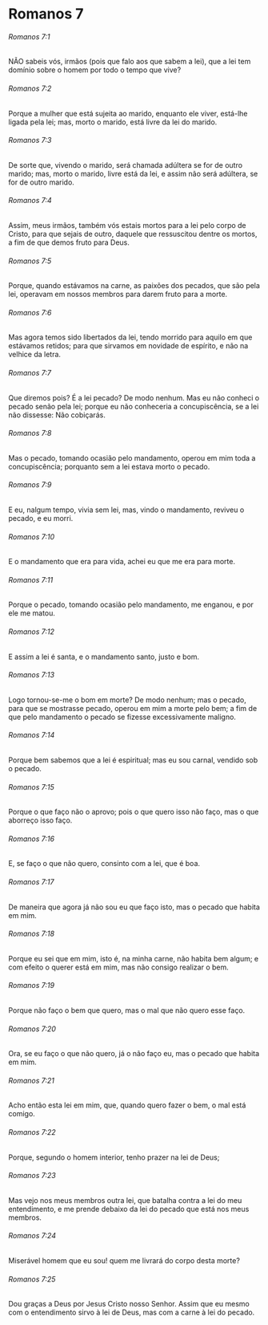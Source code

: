 # Romanos 7

###### Romanos 7:1

NÃO sabeis vós, irmãos (pois que falo aos que sabem a lei), que a lei tem domínio sobre o homem por todo o tempo que vive?

###### Romanos 7:2

Porque a mulher que está sujeita ao marido, enquanto ele viver, está-lhe ligada pela lei; mas, morto o marido, está livre da lei do marido.

###### Romanos 7:3

De sorte que, vivendo o marido, será chamada adúltera se for de outro marido; mas, morto o marido, livre está da lei, e assim não será adúltera, se for de outro marido.

###### Romanos 7:4

Assim, meus irmãos, também vós estais mortos para a lei pelo corpo de Cristo, para que sejais de outro, daquele que ressuscitou dentre os mortos, a fim de que demos fruto para Deus.

###### Romanos 7:5

Porque, quando estávamos na carne, as paixões dos pecados, que são pela lei, operavam em nossos membros para darem fruto para a morte.

###### Romanos 7:6

Mas agora temos sido libertados da lei, tendo morrido para aquilo em que estávamos retidos; para que sirvamos em novidade de espírito, e não na velhice da letra.

###### Romanos 7:7

Que diremos pois? É a lei pecado? De modo nenhum. Mas eu não conheci o pecado senão pela lei; porque eu não conheceria a concupiscência, se a lei não dissesse: Não cobiçarás.

###### Romanos 7:8

Mas o pecado, tomando ocasião pelo mandamento, operou em mim toda a concupiscência; porquanto sem a lei estava morto o pecado.

###### Romanos 7:9

E eu, nalgum tempo, vivia sem lei, mas, vindo o mandamento, reviveu o pecado, e eu morri.

###### Romanos 7:10

E o mandamento que era para vida, achei eu que me era para morte.

###### Romanos 7:11

Porque o pecado, tomando ocasião pelo mandamento, me enganou, e por ele me matou.

###### Romanos 7:12

E assim a lei é santa, e o mandamento santo, justo e bom.

###### Romanos 7:13

Logo tornou-se-me o bom em morte? De modo nenhum; mas o pecado, para que se mostrasse pecado, operou em mim a morte pelo bem; a fim de que pelo mandamento o pecado se fizesse excessivamente maligno.

###### Romanos 7:14

Porque bem sabemos que a lei é espiritual; mas eu sou carnal, vendido sob o pecado.

###### Romanos 7:15

Porque o que faço não o aprovo; pois o que quero isso não faço, mas o que aborreço isso faço.

###### Romanos 7:16

E, se faço o que não quero, consinto com a lei, que é boa.

###### Romanos 7:17

De maneira que agora já não sou eu que faço isto, mas o pecado que habita em mim.

###### Romanos 7:18

Porque eu sei que em mim, isto é, na minha carne, não habita bem algum; e com efeito o querer está em mim, mas não consigo realizar o bem.

###### Romanos 7:19

Porque não faço o bem que quero, mas o mal que não quero esse faço.

###### Romanos 7:20

Ora, se eu faço o que não quero, já o não faço eu, mas o pecado que habita em mim.

###### Romanos 7:21

Acho então esta lei em mim, que, quando quero fazer o bem, o mal está comigo.

###### Romanos 7:22

Porque, segundo o homem interior, tenho prazer na lei de Deus;

###### Romanos 7:23

Mas vejo nos meus membros outra lei, que batalha contra a lei do meu entendimento, e me prende debaixo da lei do pecado que está nos meus membros.

###### Romanos 7:24

Miserável homem que eu sou! quem me livrará do corpo desta morte?

###### Romanos 7:25

Dou graças a Deus por Jesus Cristo nosso Senhor. Assim que eu mesmo com o entendimento sirvo à lei de Deus, mas com a carne à lei do pecado.

